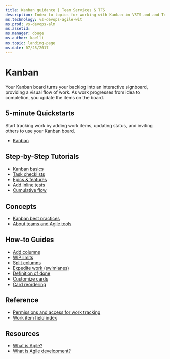 ```yaml
---
title: Kanban guidance | Team Services & TFS
description: Index to topics for working with Kanban in VSTS and and Team Foundation Server (TFS)  
ms.technology: vs-devops-agile-wit
ms.prod: vs-devops-alm
ms.assetid:  
ms.manager: douge
ms.author: kaelli
ms.topic: landing-page 
ms.date: 07/25/2017
---
```


# Kanban

Your Kanban board turns your backlog into an interactive signboard, providing a visual flow of work. As work progresses from idea to completion, you update the items on the board.  


<!---
## Overview  
[About Kanban and Agile](kanban-overview.md) 
[Backlogs, boards, & plans](/vsts/work/backlogs-boards-plans?toc=/vsts/work/kanban/toc.json) 
-->

## 5-minute Quickstarts  

Start tracking work by adding work items, updating status, and inviting others to use your Kanban board.  

- [Kanban](kanban-quickstart.md)  

## Step-by-Step Tutorials

- [Kanban basics](kanban-basics.md)
- [Task checklists](add-task-checklists.md)
- [Epics & features](kanban-epics-features-stories.md)
- [Add inline tests](/add-run-update-tests.md)
- [Cumulative flow](/vsts/report/guidance/cumulative-flo?toc=/vsts/work/kanban/toc.json)   

## Concepts 
      
- [Kanban best practices](best-practices-kanban.md)      
- [About teams and Agile tools](/vsts/work/scale/about-teams-and-settings?toc=/vsts/work/kanban/toc.json)  


## How-to Guides

- [Add columns](add-columns.md)  
- [WIP limits](wip-limits.md)  
- [Split columns](split-columns.md)  
- [Expedite work (swimlanes)](expedite-work.md)  
- [Definition of done](definition-of-done.md)  
- [Customize cards](/vsts/work/customize/customize-cards?toc=/vsts/work/kanban/toc.json)  
- [Card reordering](/vsts/work/customize/reorder-cards?toc=/vsts/work/kanban/toc.json)  

## Reference   
- [Permissions and access for work tracking](/vsts/work/permissions-access-work-tracking?toc=/vsts/work/kanban/toc.json)  
- [Work item field index](/vsts/work/guidance/work-item-field?toc=/vsts/work/kanban/toc.json)     
 
  
## Resources 
- [What is Agile?](https://www.visualstudio.com/learn/what-is-agile/)  
- [What is Agile development?](https://www.visualstudio.com/learn/what-is-agile-development/)  


<!--- 
Add Q&A about Can I add another Kanban board? 
--> 